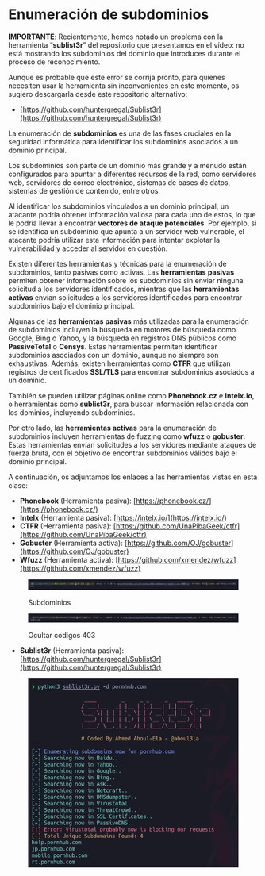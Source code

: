 # Enumeración de subdominios

**IMPORTANTE**: Recientemente, hemos notado un problema con la herramienta “**sublist3r**” del repositorio que presentamos en el vídeo: no está mostrando los subdominios del dominio que introduces durante el proceso de reconocimiento.

Aunque es probable que este error se corrija pronto, para quienes necesiten usar la herramienta sin inconvenientes en este momento, os sugiero descargarla desde este repositorio alternativo:

* [https://github.com/huntergregal/Sublist3r](https://github.com/huntergregal/Sublist3r)

&#x20;

La enumeración de **subdominios** es una de las fases cruciales en la seguridad informática para identificar los subdominios asociados a un dominio principal.

Los subdominios son parte de un dominio más grande y a menudo están configurados para apuntar a diferentes recursos de la red, como servidores web, servidores de correo electrónico, sistemas de bases de datos, sistemas de gestión de contenido, entre otros.

Al identificar los subdominios vinculados a un dominio principal, un atacante podría obtener información valiosa para cada uno de estos, lo que le podría llevar a encontrar **vectores de ataque potenciales**. Por ejemplo, si se identifica un subdominio que apunta a un servidor web vulnerable, el atacante podría utilizar esta información para intentar explotar la vulnerabilidad y acceder al servidor en cuestión.

Existen diferentes herramientas y técnicas para la enumeración de subdominios, tanto pasivas como activas. Las **herramientas** **pasivas** permiten obtener información sobre los subdominios sin enviar ninguna solicitud a los servidores identificados, mientras que las **herramientas activas** envían solicitudes a los servidores identificados para encontrar subdominios bajo el dominio principal.

Algunas de las **herramientas pasivas** más utilizadas para la enumeración de subdominios incluyen la búsqueda en motores de búsqueda como Google, Bing o Yahoo, y la búsqueda en registros DNS públicos como **PassiveTotal** o **Censys**. Estas herramientas permiten identificar subdominios asociados con un dominio, aunque no siempre son exhaustivas. Además, existen herramientas como **CTFR** que utilizan registros de certificados **SSL/TLS** para encontrar subdominios asociados a un dominio.

También se pueden utilizar páginas online como **Phonebook.cz** e **Intelx.io**, o herramientas como **sublist3r**, para buscar información relacionada con los dominios, incluyendo subdominios.

Por otro lado, las **herramientas activas** para la enumeración de subdominios incluyen herramientas de fuzzing como **wfuzz** o **gobuster**. Estas herramientas envían solicitudes a los servidores mediante ataques de fuerza bruta, con el objetivo de encontrar subdominios válidos bajo el dominio principal.

A continuación, os adjuntamos los enlaces a las herramientas vistas en esta clase:

* **Phonebook** (Herramienta pasiva): [https://phonebook.cz/](https://phonebook.cz/)
* **Intelx** (Herramienta pasiva): [https://intelx.io/](https://intelx.io/)
* **CTFR** (Herramienta pasiva): [https://github.com/UnaPibaGeek/ctfr](https://github.com/UnaPibaGeek/ctfr)
* **Gobuster** (Herramienta activa): [https://github.com/OJ/gobuster](https://github.com/OJ/gobuster)
* **Wfuzz** (Herramienta activa): [https://github.com/xmendez/wfuzz](https://github.com/xmendez/wfuzz)

<figure><img src="../../../.gitbook/assets/image (11) (1).png" alt=""><figcaption><p>Subdominios</p></figcaption></figure>

<figure><img src="../../../.gitbook/assets/image (1) (1) (1).png" alt=""><figcaption><p>Ocultar codigos 403</p></figcaption></figure>

* **Sublist3r** (Herramienta pasiva): [https://github.com/huntergregal/Sublist3r](https://github.com/huntergregal/Sublist3r)

<figure><img src="../../../.gitbook/assets/image (2) (1) (1).png" alt=""><figcaption></figcaption></figure>
